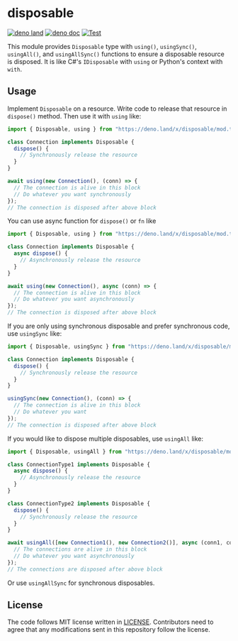 # disposable

[![deno land](http://img.shields.io/badge/available%20on-deno.land/x-lightgrey.svg?logo=deno)](https://deno.land/x/disposable)
[![deno doc](https://doc.deno.land/badge.svg)](https://doc.deno.land/https/deno.land/x/disposable/mod.ts)
[![Test](https://github.com/lambdalisue/deno-disposable/actions/workflows/test.yml/badge.svg)](https://github.com/lambdalisue/deno-disposable/actions/workflows/test.yml)

This module provides `Disposable` type with `using()`, `usingSync()`,
`usingAll()`, and `usingAllSync()` functions to ensure a disposable resource is
disposed. It is like C#'s `IDisposable` with `using` or Python's context with
`with`.

## Usage

Implement `Disposable` on a resource. Write code to release that resource in
`dispose()` method. Then use it with `using` like:

```typescript
import { Disposable, using } from "https://deno.land/x/disposable/mod.ts";

class Connection implements Disposable {
  dispose() {
    // Synchronously release the resource
  }
}

await using(new Connection(), (conn) => {
  // The connection is alive in this block
  // Do whatever you want synchronously
});
// The connection is disposed after above block
```

You can use async function for `dispose()` or `fn` like

```typescript
import { Disposable, using } from "https://deno.land/x/disposable/mod.ts";

class Connection implements Disposable {
  async dispose() {
    // Asynchronously release the resource
  }
}

await using(new Connection(), async (conn) => {
  // The connection is alive in this block
  // Do whatever you want asynchronously
});
// The connection is disposed after above block
```

If you are only using synchronous disposable and prefer synchronous code, use
`usingSync` like:

```typescript
import { Disposable, usingSync } from "https://deno.land/x/disposable/mod.ts";

class Connection implements Disposable {
  dispose() {
    // Synchronously release the resource
  }
}

usingSync(new Connection(), (conn) => {
  // The connection is alive in this block
  // Do whatever you want
});
// The connection is disposed after above block
```

If you would like to dispose multiple disposables, use `usingAll` like:

```typescript
import { Disposable, usingAll } from "https://deno.land/x/disposable/mod.ts";

class ConnectionType1 implements Disposable {
  async dispose() {
    // Asynchronously release the resource
  }
}

class ConnectionType2 implements Disposable {
  dispose() {
    // Synchronously release the resource
  }
}

await usingAll([new Connection1(), new Connection2()], async (conn1, conn2) => {
  // The connections are alive in this block
  // Do whatever you want asynchronously
});
// The connections are disposed after above block
```

Or use `usingAllSync` for synchronous disposables.

## License

The code follows MIT license written in [LICENSE](./LICENSE). Contributors need
to agree that any modifications sent in this repository follow the license.
